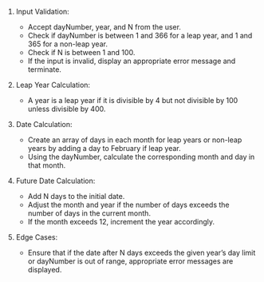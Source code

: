 1. Input Validation:
   - Accept dayNumber, year, and N from the user.
   - Check if dayNumber is between 1 and 366 for a leap year, and 1 and 365 for a non-leap year.
   - Check if N is between 1 and 100.
   - If the input is invalid, display an appropriate error message and terminate.

2. Leap Year Calculation:
   - A year is a leap year if it is divisible by 4 but not divisible by 100 unless divisible by 400.

3. Date Calculation:
   - Create an array of days in each month for leap years or non-leap years by adding a day to February if leap year.
   - Using the dayNumber, calculate the corresponding month and day in that month.

4. Future Date Calculation:
   - Add N days to the initial date.
   - Adjust the month and year if the number of days exceeds the number of days in the current month.
   - If the month exceeds 12, increment the year accordingly.

5. Edge Cases:
   - Ensure that if the date after N days exceeds the given year’s day limit or dayNumber is out of range, appropriate error messages are displayed.

